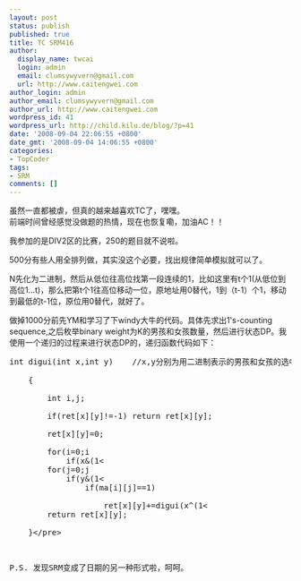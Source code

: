 ```yaml
---
layout: post
status: publish
published: true
title: TC SRM416
author:
  display_name: twcai
  login: admin
  email: clumsywyvern@gmail.com
  url: http://www.caitengwei.com
author_login: admin
author_email: clumsywyvern@gmail.com
author_url: http://www.caitengwei.com
wordpress_id: 41
wordpress_url: http://child.kilu.de/blog/?p=41
date: '2008-09-04 22:06:55 +0800'
date_gmt: '2008-09-04 14:06:55 +0800'
categories:
- TopCoder
tags:
- SRM
comments: []
---
```

<p>虽然一直都被虐，但真的越来越喜欢TC了，嘿嘿。<br />
前端时间曾经感觉没做题的热情，现在也恢复嘞，加油AC！！</p>
<p>我参加的是DIV2区的比赛，250的题目就不说啦。</p>
<p>500分有些人用全排列做，其实没这个必要，找出规律简单模拟就可以了。</p>
<p>N先化为二进制，然后从低位往高位找第一段连续的1，比如这里有t个1(从低位到高位1&hellip;t)，那么把第t个1往高位移动一位，原地址用0替代，1到（t-1）个1，移动到最低的t-1位，原位用0替代，就好了。</p>
<p>做掉1000分前先YM和学习了下windy大牛的代码。具体先求出1's-counting sequence,之后枚举binary weight为K的男孩和女孩数量，然后进行状态DP。我使用一个递归的过程来进行状态DP的，递归函数代码如下：</p>
<pre class="prettyprint">int digui(int x,int y)    &#47;&#47;x,y分别为用二进制表示的男孩和女孩的选中情况<br />
	{<br />
		int i,j;<br />
		if(ret[x][y]!=-1) return ret[x][y];<br />
		ret[x][y]=0;<br />
		for(i=0;i<n;i++)<br />
			if(x&(1<<i)) break;<br />
		for(j=0;j<m;j++)<br />
			if(y&(1<<j))<br />
				if(ma[i][j]==1)<br />
					ret[x][y]+=digui(x^(1<<i),y^(1<<j));<br />
		return ret[x][y];<br />
	}<&#47;pre></p>
<p>P.S. 发现SRM变成了日期的另一种形式啦，呵呵。</p>
